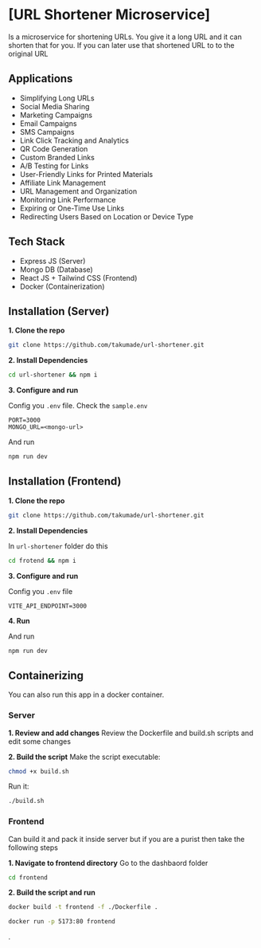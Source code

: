 # [URL Shortener Microservice]

Is a microservice for shortening URLs. You give it a long URL and it can shorten that for you. If you can later use that shortened URL to to the original URL

## Applications
- Simplifying Long URLs
- Social Media Sharing
- Marketing Campaigns
- Email Campaigns
- SMS Campaigns
- Link Click Tracking and Analytics
- QR Code Generation
- Custom Branded Links
- A/B Testing for Links
- User-Friendly Links for Printed Materials
- Affiliate Link Management
- URL Management and Organization
- Monitoring Link Performance
- Expiring or One-Time Use Links
- Redirecting Users Based on Location or Device Type

## Tech Stack
- Express JS (Server)
- Mongo DB (Database)
- React JS + Tailwind CSS (Frontend)
- Docker (Containerization)

## Installation (Server)

**1. Clone the repo**
```sh
git clone https://github.com/takumade/url-shortener.git
```

**2. Install Dependencies**
```sh
cd url-shortener && npm i
```

**3. Configure and run**

Config you `.env` file. Check the `sample.env`

```env
PORT=3000
MONGO_URL=<mongo-url>
```

And run
```sh
npm run dev
```


## Installation (Frontend)

**1. Clone the repo**
```sh
git clone https://github.com/takumade/url-shortener.git
```

**2. Install Dependencies**

In `url-shortener` folder do this
```sh
cd frotend && npm i
```


**3. Configure and run**

Config you `.env` file

```env
VITE_API_ENDPOINT=3000
```

**4. Run**

And run
```sh
npm run dev
```

## Containerizing

You can also run this app in a docker container.

### Server

**1. Review and add changes**
Review  the Dockerfile and build.sh scripts and edit some changes

**2. Build the script**
Make the script executable:

```sh
chmod +x build.sh
```

Run it:

```sh
./build.sh
```

### Frontend

Can build it and pack it inside server but if you are a purist then take the following steps


**1. Navigate to frontend directory**
Go to the dashbaord folder

```sh
cd frontend
```

**2. Build the script and run**


```sh
docker build -t frontend -f ./Dockerfile .

docker run -p 5173:80 frontend
```

.
